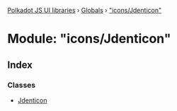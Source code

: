 [Polkadot JS UI libraries](../README.md) › [Globals](../globals.md) › ["icons/Jdenticon"](_icons_jdenticon_.md)

# Module: "icons/Jdenticon"

## Index

### Classes

* [Jdenticon](../classes/_icons_jdenticon_.jdenticon.md)
